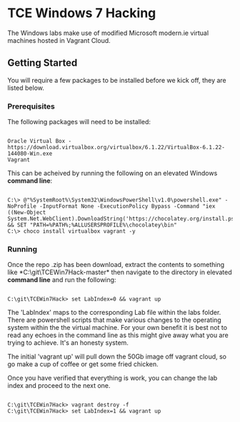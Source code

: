 # TCE Windows 7 Hacking

The Windows labs make use of modified Microsoft modern.ie virtual machines hosted in Vagrant Cloud.

## Getting Started

You will require a few packages to be installed before we kick off, they are listed below.

### Prerequisites

The following packages will need to be installed:

```

Oracle Virtual Box - https://download.virtualbox.org/virtualbox/6.1.22/VirtualBox-6.1.22-144080-Win.exe
Vagrant

```

This can be acheived by running the following on an elevated Windows **command line**: 

```

C:\> @"%SystemRoot%\System32\WindowsPowerShell\v1.0\powershell.exe" -NoProfile -InputFormat None -ExecutionPolicy Bypass -Command "iex ((New-Object System.Net.WebClient).DownloadString('https://chocolatey.org/install.ps1'))" && SET "PATH=%PATH%;%ALLUSERSPROFILE%\chocolatey\bin"
C:\> choco install virtualbox vagrant -y

```

### Running

Once the repo .zip has been download, extract the contents to something like *C:\git\TCEWin7Hack-master\* then navigate to the directory in elevated **command line** and run the following:

```

C:\git\TCEWin7Hack> set LabIndex=0 && vagrant up

```

The 'LabIndex' maps to the corresponding Lab file within the labs folder. There are powershell scripts that make various changes to the operating system within the the virtual machine. For your own benefit it is best not to read any echoes in the command line as this might give away what you are trying to achieve. It's an honesty system.

The initial 'vagrant up' will pull down the 50Gb image off vagrant cloud, so go make a cup of coffee or get some fried chicken.

Once you have verified that everything is work, you can change the lab index and proceed to the next one. 

```

C:\git\TCEWin7Hack> vagrant destroy -f
C:\git\TCEWin7Hack> set LabIndex=1 && vagrant up

```
